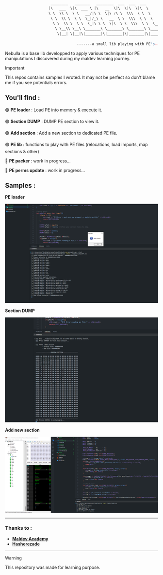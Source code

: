 ```C

                     ________   _______   ________  ___  ___  ___       ________     
                    |\   ___  \|\  ___ \ |\   __  \|\  \|\  \|\  \     |\   __  \    
                    \ \  \\ \  \ \   __/|\ \  \|\ /\ \  \\\  \ \  \    \ \  \|\  \   
                     \ \  \\ \  \ \  \_|/_\ \   __  \ \  \\\  \ \  \    \ \   __  \  
                      \ \  \\ \  \ \  \_|\ \ \  \|\  \ \  \\\  \ \  \____\ \  \ \  \ 
                       \ \__\\ \__\ \_______\ \_______\ \_______\ \_______\ \__\ \__\
                        \|__| \|__|\|_______|\|_______|\|_______|\|_______|\|__|\|__|
                                                                                     
                                 -------a small lib playing with PE's------   

```

Nebulla is a base lib developped to apply various techniques for PE manipulations I discovered during my maldev learning journey.

>[!Important]
>This repos contains samples I wroted. It may not be perfect so don't blame me if you see potentials errors.

## You'll find : 

🟢 **PE loader** : Load PE into memory & execute it.

🟢 **Section DUMP** : DUMP PE section to view it.

🟢 **Add section** : Add a new section to dedicated PE file.

🟢 **PE lib** : functions to play with PE files (relocations, load imports, map sections & other)

🔴 **PE packer** : work in progress...

🔴 **PE perms update** : work in progress...


## Samples : 

**PE loader**

<img src="https://github.com/Yekuuun/nebula/blob/main/assets/loader.png" alt="DebugInfo" />

**Section DUMP**

<img src="https://github.com/Yekuuun/nebula/blob/main/assets/dump.png" alt="DebugInfo" />

**Add new section**

<img src="https://github.com/Yekuuun/nebula/blob/main/assets/addSection.png" alt="DebugInfo" />

---

### Thanks to : 

- <strong><a href="https://github.com/orgs/Maldev-Academy/repositories">Maldev Academy</a></strong>
- <strong><a href="https://github.com/hasherezade">Hasherezade</a></strong>

---

> [!Warning]
> This repository was made for learning purpose.
